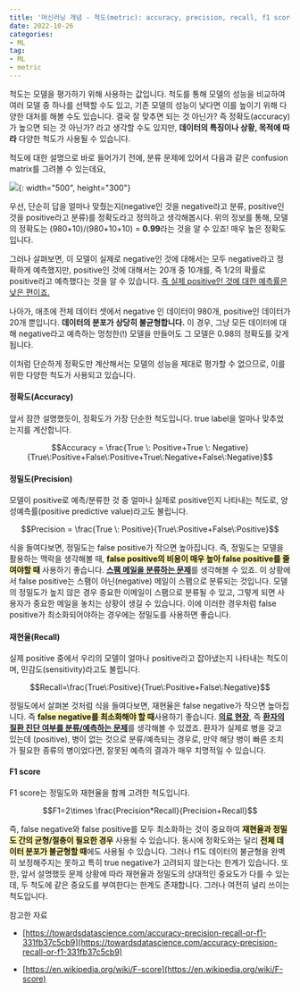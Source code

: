 ```yaml
---
title: '머신러닝 개념 - 척도(metric): accuracy, precision, recall, f1 score'
date: 2022-10-26
categories:
- ML
tag:
- ML
- metric
---
```


척도는 모델을 평가하기 위해 사용하는 값입니다. 척도를 통해 모델의 성능을 비교하여 여러 모델 중 하나를 선택할 수도 있고, 기존 모델의 성능이 낮다면 이를 높이기 위해 다양한 대처를 해볼 수도 있습니다. 결국 잘 맞추면 되는 것 아닌가? 즉 정확도(accuracy)가 높으면 되는 것 아닌가? 라고 생각할 수도 있지만, **데이터의 특징이나 상황, 목적에 따라** 다양한 척도가 사용될 수 있습니다.

척도에 대한 설명으로 바로 들어가기 전에, 분류 문제에 있어서 다음과 같은 confusion matrix를 그려볼 수 있는데요,

![](../../assets/images/ml_metric_confusion.png){: width="500", height="300"}


우선, 단순히 답을 얼마나 맞췄는지(negative인 것을 negative라고 분류, positive인 것을 positive라고 분류)를 정확도라고 정의하고 생각해봅시다. 위의 정보를 통해, 모델의 정확도는 (980+10)/(980+10+10) = **0.99**라는 것을 알 수 있죠! 매우 높은 정확도입니다.

그러나 살펴보면, 이 모델이 실제로 negative인 것에 대해서는 모두 negative라고 정확하게 예측했지만, positive인 것에 대해서는 20개 중 10개를, 즉 1/2의 확률로 positive라고 예측했다는 것을 알 수 있습니다. <u>즉 실제 positive인 것에 대한 예측률은 낮은 편이죠.</u>

나아가, 애초에 전체 데이터 셋에서 negative 인 데이터이 980개, positive인 데이터가 20개 뿐입니다. **데이터의 분포가 상당히 불균형합니다.** 이 경우, 그냥 모든 데이터에 대해 negative라고 예측하는 멍청한(!) 모델을 만들어도 그 모델은 0.98의 정확도를 갖게 됩니다. 

이처럼 단순하게 정확도만 계산해서는 모델의 성능을 제대로 평가할 수 없으므로, 이를 위한 다양한 척도가 사용되고 있습니다.

#### 정확도(Accuracy)

앞서 잠깐 설명했듯이, 정확도가 가장 단순한 척도입니다. true label을 얼마나 맞추었는지를 계산합니다.

$$Accuracy = \frac{True \: Positive+True \: Negative}{True\:Positive+False\:Positive+True\:Negative+False\:Negative}$$

#### 정밀도(Precision)

모델이 positive로 예측/분류한 것 중 얼마나 실제로 positive인지 나타내는 척도로, 양성예측률(positive predictive value)라고도 불립니다.

$$Precision = \frac{True \: Positive}{True\:Positive+False\:Positive}$$

식을 들여다보면, 정밀도는 false positive가 작으면 높아집니다. 즉, 정밀도는 모델을 활용하는 맥락을 생각해볼 때, <strong><span style="background-color: #fff5b1">false positive의 비용이 매우 높아 false positive를 줄여야할 때</span></strong> 사용하기 좋습니다. <u><strong>스팸 메일을 분류하는 문제</strong></u>를 생각해볼 수 있죠. 이 상황에서 false positive는 스팸이 아닌(negative) 메일이 스팸으로 분류되는 것입니다. 모델의 정밀도가 높지 않은 경우 중요한 이메일이 스팸으로 분류될 수 있고, 그렇게 되면 사용자가 중요한 메일을 놓치는 상황이 생길 수 있습니다. 이에 이러한 경우처럼 false positive가 최소화되어야하는 경우에는 정밀도를 사용하면 좋습니다.

#### 재현율(Recall)

실제 positive 중에서 우리의 모델이 얼마나 positive라고 잡아냈는지 나타내는 척도이며, 민감도(sensitivity)라고도 불립니다.

$$Recall=\frac{True\:Positive}{True\:Positive+False\:Negative}$$

정밀도에서 살펴본 것처럼 식을 들여다보면, 재현율은 false negative가 작으면 높아집니다. 즉 <strong><span style="background-color: #fff5b1">false negative를 최소화해야 할 때</span></strong>사용하기 좋습니다. <u><strong>의료 현장</strong></u>, 즉 <u><strong>환자의 질환 진단 여부를 분류/예측하는 문제</u></strong>를 생각해볼 수 있겠죠. 환자가 실제로 병을 갖고 있는데 (positive), 병이 없는 것으로 분류/예측되는 경우로, 만약 해당 병이 빠른 조치가 필요한 종류의 병이었다면, 잘못된 예측의 결과가 매우 치명적일 수 있습니다. 

#### F1 score

F1 score는 정밀도와 재현율을 함께 고려한 척도입니다.

$$F1=2\times \frac{Precision*Recall}{Precision+Recall}$$

즉, false negative와 false positive를 모두 최소화하는 것이 중요하여 <strong><span style="background-color: #fff5b1">재현율과 정밀도 간의 균형/절충이 필요한 경우</span></strong> 사용될 수 있습니다. 동시에 정확도와는 달리 <strong><span style="background-color: #fff5b1">전체 데이터 분포가 불균형할 때</span></strong>에도 사용될 수 있습니다. 그러나 f1도 데이터의 불균형을 완벽히 보정해주지는 못하고 특히 true negative가 고려되지 않는다는 한계가 있습니다. 또한, 앞서 설명했듯 문제 상황에 따라 재현율과 정밀도의 상대적인 중요도가 다를 수 있는데, 두 척도에 같은 중요도를 부여한다는 한계도 존재합니다. 그러나 여전히 널리 쓰이는 척도입니다.

참고한 자료

- [https://towardsdatascience.com/accuracy-precision-recall-or-f1-331fb37c5cb9](https://towardsdatascience.com/accuracy-precision-recall-or-f1-331fb37c5cb9)

- [https://en.wikipedia.org/wiki/F-score](https://en.wikipedia.org/wiki/F-score)

